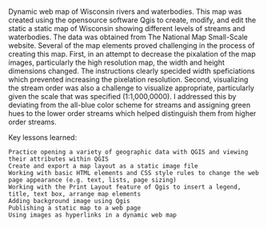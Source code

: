 Dynamic web map of Wisconsin rivers and waterbodies.
This map was created using the opensource software Qgis to create, modify, and edit the static a static map of Wisconsin showing different levels of streams and waterbodies. The data was obtained from The National Map Small-Scale website. Several of the map elements proved challenging in the process of creating this map. First, in an attempt to decrease the pixalation of the map images, particularly the high resolution map, the width and height dimensions changed. The instructions clearly specided width speficiations which prevented increasing the pixelation resolution. Second, visualizing the stream order was also a challenge to visualize appropriate, particularly given the scale that was specified (1:1,000,0000). I addressed this by deviating from the all-blue color scheme for streams and assigning green hues to the lower order streams which helped distinguish them from higher order streams.

Key lessons learned:

    Practice opening a variety of geographic data with QGIS and viewing their attributes within QGIS
    Create and export a map layout as a static image file
    Working with basic HTML elements and CSS style rules to change the web page appearance (e.g. text, lists, page sizing)
    Working with the Print Layout feature of Qgis to insert a legend, title, text box, arrange map elements
    Adding background image using Qgis
    Publishing a static map to a web page
    Using images as hyperlinks in a dynamic web map


